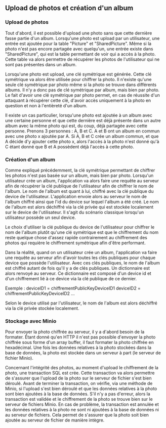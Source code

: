 ## Upload de photos et création d'un album

### Upload de photos

Tout d'abord, il est possible d'upload une photo sans que cette dernière fasse partie d'un album. Lorsqu'une photo est upload par un utilisateur, une entrée est ajoutée pour la table "Picture" et "SharedPicture". Même si la photo n'est pas encore partagée avec quelqu'un, une entrée existe dans "SharedPicture", qui est la table permettant de voir qui a accès à la photo. Cette table va alors permettre de récupérer les photos de l'utilisateur qui ne sont pas présentes dans un album.

Lorsqu'une photo est upload, une clé symétrique est générée. Cette clé symétrique va alors être utilisée pour chiffrer la photo. Il n'existe qu'une seule clé symétrique par photo même si la photo se trouve dans différents albums. Il n'y a donc pas de clé symétrique par album, mais bien par photo. Le fait d'avoir une clé symétrique par photo permet, en cas de réussite d'un attaquant à récupérer cette clé, d'avoir accès uniquement à la photo en question et non à l'entièreté d'un album.

Il existe un cas particulier, lorsqu'une photo est ajoutée à un album avec une certaine personne et que cette dernière est déjà présente dans un autre album avec la même photo qui est, du coup, déjà partagée avec cette personne. Prenons 3 personnes : A, B et C. A et B ont un album en commun avec une photo x ajoutée par A. Si A, B et C crée un album commun, et que A décide d'y ajouter cette photo x, alors l'accès à la photo n'est donné qu'à C étant donné que B et A possèdent déjà l'accès à cette photo.

### Création d'un album

Comme expliqué précédemment, la clé symétrique permettant de chiffrer les photos n'est pas basée sur un album, mais bien par photo. Lorsqu'un utilisateur crée un album, l'application va alors faire une requête au serveur afin de récupérer la clé publique de l'utilisateur afin de chiffrer le nom de l'album. Le nom de l'album est quant à lui, chiffré avec la clé publique du device de l'utilisateur. L'application envoie alors au serveur le nom de l'album chiffré ainsi que l'id du device sur lequel l'album a été créé. Le nom de l'album est alors déchiffré via la clé privée qui est stockée localement sur le device de l'utilisateur. Il s'agit du scénario classique lorsqu'un utilisateur possède un seul device.

Le choix d'utiliser la clé publique du device de l'utilisateur pour chiffrer le nom de l'album plutôt qu'une clé symétrique est que le chiffrement du nom reste quelque chose d'assez rapide contrairement au chiffrement des photos qui requière le chiffrement symétrique afin d'être performant.

Dans la réalité, quand on un utilisateur crée un album, l'application va faire une requête au serveur afin d'avoir toutes les clés publiques pour chaque device que possède l'utilisateur. Avec ces clés publiques, le nom de l'album est chiffré autant de fois qu'il y a de clés publiques. Un dictionnaire est alors renvoyé au serveur. Ce dictionnaire est composé d'un device id et d'un chiffrement lié à ce device via la clé publique de ce dernier.

Exemple :
deviceID1 = chiffrementPublicKeyDeviceID1
deviceID2 = chiffrementPublicKeyDeviceID2
...

Selon le device utilisé par l'utilisateur, le nom de l'album est alors déchiffré via la clé privée stockée localement.

### Stockage avec Minio

Pour envoyer la photo chiffrée au serveur, il y a d'abord besoin de la formater. Étant donné qu'en HTTP il n'est pas possible d'envoyer la photo chiffrée sous forme d'un array buffer, il faut formater la photo chiffrée en hexadécimal. Une fois les données relatives à la photo stockées dans la base de données, la photo est stockée dans un serveur à part (le serveur de fichier Minio).

Concernant l'intégrité des photos, au moment d'upload le chiffrement de la photo, une transaction SQL est crée. Cette transaction va alors permettre de s'assurer que l'upload de la photo sur le serveur de fichier s'est bien déroulé. Avant de terminer la transaction, on vérifie, via une méthode de Minio, si l'upload s'est bien déroulé et que les données relatives à la photo sont bien ajoutées à la base de données. S'il n'y a pas d'erreur, alors la transaction est validée et le chiffrement de la photo se trouve bien sur le serveur de fichiers Minio. En cas de problème, la transaction est annulée et les données relatives à la photo ne sont ni ajoutées à la base de données ni au serveur de fichiers. Cela permet de s'assurer que la photo soit bien ajoutée au serveur de fichier de manière intègre.

